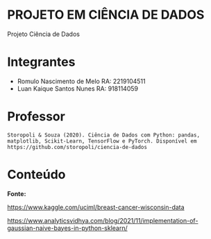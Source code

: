 # PROJETO EM CIÊNCIA DE DADOS
Projeto Ciência de Dados


# Integrantes
* Romulo Nascimento de Melo RA: 2219104511
* Luan Kaique Santos Nunes  RA: 918114059

# Professor

```plaintext
Storopoli & Souza (2020). Ciência de Dados com Python: pandas, matplotlib, Scikit-Learn, TensorFlow e PyTorch. Disponível em https://github.com/storopoli/ciencia-de-dados
```

# Conteúdo

**Fonte:**

https://www.kaggle.com/uciml/breast-cancer-wisconsin-data

https://www.analyticsvidhya.com/blog/2021/11/implementation-of-gaussian-naive-bayes-in-python-sklearn/
